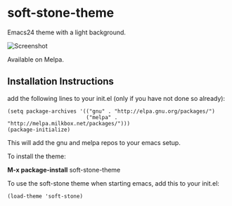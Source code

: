 soft-stone-theme
===================

Emacs24 theme with a light background.

![Screenshot](https://github.com/mswift42/soft-stone-theme/raw/master/Screenshot.png)

Available on Melpa.

Installation Instructions
-------------------------

add the following lines to your init.el (only if you have not done so already):

    (setq package-archives '(("gnu" . "http://elpa.gnu.org/packages/")
	                         ("melpa" . "http://melpa.milkbox.net/packages/")))
    (package-initialize)



This will add the gnu and melpa repos to your emacs setup.

To install the theme:

**M-x package-install** soft-stone-theme


To use the soft-stone theme when starting emacs, add this to your init.el:

    (load-theme 'soft-stone)


